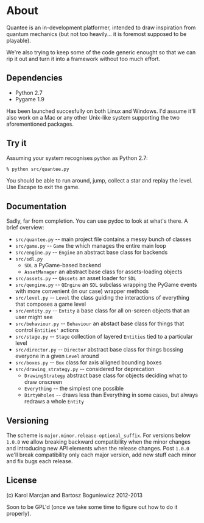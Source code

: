 # About

Quantee is an in-development platformer, intended to draw inspiration
from quantum mechanics (but not too heavily... it is foremost supposed
to be playable).

We're also trying to keep some of the code generic enought so that we
can rip it out and turn it into a framework without too much effort.

## Dependencies

* Python 2.7
* Pygame 1.9

Has been launched succesfully on both Linux and Windows. I'd assume
it'll also work on a Mac or any other Unix-like system supporting the
two aforementioned packages.

## Try it

Assuming your system recognises `python` as Python 2.7:

```bash
% python src/quantee.py
```

You should be able to run around, jump, collect a star and replay the
level. Use Escape to exit the game.

## Documentation

Sadly, far from completion. You can use pydoc to look at what's there. A
brief overview:

* `src/quantee.py` -- main project file contains a messy bunch of
  classes
* `src/game.py` -- `Game` the which manages the entire
  main loop
* `src/engine.py` -- `Engine` an abstract base class for backends
* `src/sdl.py`
  * `SDL` a PyGame-based backend
  * `AssetManager` an abstract base class for assets-loading objects
* `src/assets.py` -- `QAssets` an asset loader for `SDL`
* `src/qengine.py` -- `QEngine` an `SDL` subclass wrapping the PyGame
  events with more convenient (in our case) wrapper methods
* `src/level.py` -- `Level` the class guiding the interactions of
  everything that composes a game level
* `src/entity.py` -- `Entity` a base class for all on-screen objects
  that an user might see
* `src/behaviour.py` -- `Behaviour` an abstact base class for things
  that control `Entities'` actions
* `src/stage.py` -- `Stage` collection of layered `Entities` tied to a
  particular level
* `src/director.py` -- `Director` abstract base class for things bossing
  everyone in a given `Level` around
* `src/boxes.py` -- `Box` class for axis alligned bounding boxes
* `src/drawing_strategy.py` -- considered for deprecation
  * `DrawingStrategy` abstract base class for objects deciding what to
    draw onscreen
  * `Everything` -- the simplest one possible
  * `DirtyWholes` -- draws less than Everything in some cases, but
    always redraws a whole `Entity`

## Versioning

The scheme is `major.minor.release-optional_suffix`. For versions below
`1.0.0` we allow breaking backward compatibility when the minor changes
and introducing new API elements when the release changes. Post `1.0.0`
we'll break compatibility only each major version, add new stuff each
minor and fix bugs each release.

## License

(c) Karol Marcjan and Bartosz Boguniewicz 2012-2013

Soon to be GPL'd (once we take some time to figure out how to do it
properly).
